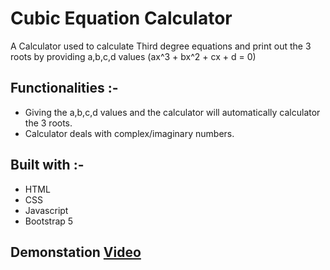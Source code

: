 # Cubic Equation Calculator

A Calculator used to calculate Third degree equations and print out the 3 roots by providing a,b,c,d values (ax^3 + bx^2 + cx + d = 0)

## Functionalities :-

- Giving the a,b,c,d values and the calculator will automatically calculator the 3 roots.
- Calculator deals with complex/imaginary numbers.

## Built with :-

- HTML
- CSS
- Javascript
- Bootstrap 5

## Demonstation [Video](https://drive.google.com/file/d/1ln6viaasTmBNOmQQlGJrxcaKaJUzdrFv/view?usp=sharing)
